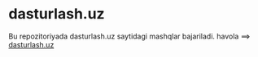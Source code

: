 # dasturlash.uz
Bu repozitoriyada dasturlash.uz saytidagi mashqlar bajariladi.
havola ==> [dasturlash.uz](https://dasturlash.uz/)
